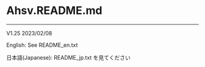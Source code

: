 # Ahsv.README.md
*************************************************************************
V1.25 2023/02/08

English:            See README_en.txt

日本語(Japanese):   README_jp.txt を見てください
